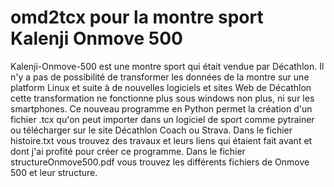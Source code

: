 # omd2tcx pour la montre sport Kalenji Onmove 500
Kalenji-Onmove-500 est une montre sport qui était vendue par Décathlon. Il n'y a pas de possibilité de transformer les données de la montre sur une platform Linux et suite à de nouvelles logiciels et sites Web de Décathlon cette transformation ne fonctionne plus sous windows non plus, ni sur les smartphones. Ce nouveau programme en Python permet la création d'un fichier .tcx qu'on peut importer dans un logiciel de sport comme pytrainer ou télécharger sur le site Décathlon Coach ou Strava.
Dans le fichier histoire.txt vous trouvez des travaux et leurs liens qui étaient fait avant et dont j'ai profité pour créer ce programme.
Dans le fichier structureOnmove500.pdf vous trouvez les différents fichiers de Onmove 500 et leur structure.
